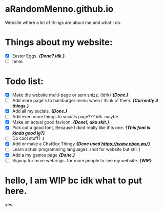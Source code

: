 # aRandomMenno.github.io
Website where a lot of things are about me and what I do.

# Things about my website:
- [X] Easter Eggs. **_{Done? idk.}_**
- [ ] hmm.

# Todo list:
- [X] Make the website multi-page or sum shizz. (Idrk) **_{Done.}_**
- [ ] Add more page's to hamburger menu when I think of them. **_{Currently 3 things.}_**
- [X] Add all my socials. **_{Done.}_**
- [ ] Add even more things to socials page??? idk. maybe.
- [X] Make an actual good favicon. **_{Done!, aka skit.}_** 
- [X] Pick out a good font, Because I dont really like this one. **_{This font is kinda good ig?}_**
- [ ] Do cool stuff? :)
- [X] Add or make a ChatBox Thingy **_{Done used https://www.cbox.ws/}_**
- [ ] Learn actual programming languages. (not for website but still.)
- [X] Add a my games page **_{Done.}_**
- [ ] Signup for more webrings. for more people to see my website. **_{WIP}_**

# hello, I am WIP bc idk what to put here.

yes.